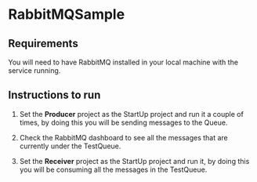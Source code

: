 # RabbitMQSample
## Requirements
You will need to have RabbitMQ installed in your local machine with the service running.

## Instructions to run
1. Set the **Producer** project as the StartUp project and run it a couple of times, by doing this you will be sending messages to the Queue.

1. Check the RabbitMQ dashboard to see all the messages that are currently under the TestQueue.

1. Set the **Receiver** project as the StartUp project and run it, by doing this you will be consuming all the messages in the TestQueue.
